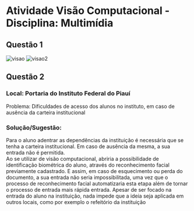 # Atividade Visão Computacional -  Disciplina: Multimídia  
## **Questão 1**  
![visao](https://user-images.githubusercontent.com/15782004/61331404-51589a80-a7f8-11e9-8ed7-3250defec626.PNG)
![visao2](https://user-images.githubusercontent.com/15782004/61331405-51f13100-a7f8-11e9-804c-d6ccfeb6b10d.PNG)  
## **Questão 2**
### **Local:** Portaria do Instituto Federal do Piauí
Problema: Dificuldades de acesso dos alunos no instituto, em caso de ausência da carteira institucional 
### **Solução/Sugestão:** 
Para o aluno adentrar as dependências da instituição é necessária que se tenha a carteira institucional. Em caso de ausência da mesma, a sua entrada não é permitida.  
Ao se utilizar de visão computacional, abriria a possibilidade de identificação biométrica do aluno, através do reconhecimento facial previamente cadastrado. E assim, em caso de esquecimento ou perda do documento, a sua entrada não seria impossibilitada, uma vez que o processo de reconhecimento facial automatizaria esta etapa além de tornar o processo de entrada mais rápida entrada. 
Apesar de ser focado na entrada do aluno na instituição, nada impede que a ideia seja aplicada em outros locais, como por exemplo o refeitório da instituição   
